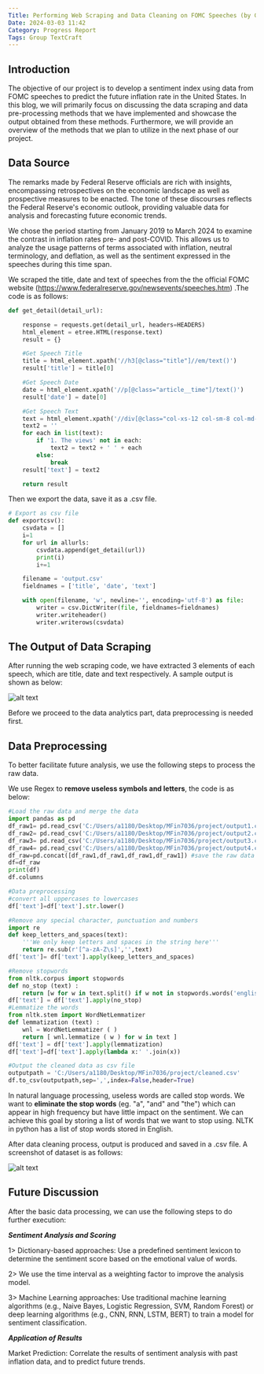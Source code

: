```yaml
---
Title: Performing Web Scraping and Data Cleaning on FOMC Speeches (by Group "TextCraft")
Date: 2024-03-03 11:42
Category: Progress Report
Tags: Group TextCraft
---
```



## Introduction

The objective of our project is to develop a sentiment index using data from FOMC speeches to predict the future inflation rate in the United States. In this blog, we will primarily focus on discussing the data scraping and data pre-processing methods that we have implemented and showcase the output obtained from these methods. Furthermore, we will provide an overview of the methods that we plan to utilize in the next phase of our project.

## Data Source

The remarks made by Federal Reserve officials are rich with insights, encompassing retrospectives on the economic landscape as well as prospective measures to be enacted. The tone of these discourses reflects the Federal Reserve's economic outlook, providing valuable data for analysis and forecasting future economic trends.

We chose the period starting from January 2019 to March 2024 to examine the contrast in inflation rates pre- and post-COVID. This allows us to analyze the usage patterns of terms associated with inflation, neutral terminology, and deflation, as well as the sentiment expressed in the speeches during this time span.

We scraped the title, date and text of speeches from the the official FOMC website (https://www.federalreserve.gov/newsevents/speeches.htm) .The code is as follows:

```python
def get_detail(detail_url):

	response = requests.get(detail_url, headers=HEADERS)
	html_element = etree.HTML(response.text)
	result = {}

	#Get Speech Title
	title = html_element.xpath('//h3[@class="title"]//em/text()')
	result['title'] = title[0]

	#Get Speech Date
	date = html_element.xpath('//p[@class="article__time"]/text()')
	result['date'] = date[0]

    #Get Speech Text
	text = html_element.xpath('//div[@class="col-xs-12 col-sm-8 col-md-8"]//p/text()')
	text2 = ''
	for each in list(text):
		if '1. The views' not in each:
			text2 = text2 + ' ' + each
		else:
			break
	result['text'] = text2

	return result
```

Then we export the data, save it as a .csv file.

```python
# Export as csv file
def exportcsv():
	csvdata = []
	i=1
	for url in allurls:
		csvdata.append(get_detail(url))
		print(i)
		i+=1

	filename = 'output.csv'
	fieldnames = ['title', 'date', 'text']

	with open(filename, 'w', newline='', encoding='utf-8') as file:
		writer = csv.DictWriter(file, fieldnames=fieldnames)
		writer.writeheader()
		writer.writerows(csvdata)
```

## The Output of Data Scraping

After running the web scraping code, we have extracted 3 elements of each speech, which are title, date and text respectively. A sample output is shown as below:

![alt text]({static}/images/TextCraft_01_FOMC_speechtext_sample.jpg)

Before we proceed to the data analytics part, data preprocessing is needed first.

## Data Preprocessing

To better facilitate future analysis, we use the following steps to process the raw data.

We use Regex to **remove useless symbols and letters**, the code is as below:

```python
#Load the raw data and merge the data
import pandas as pd
df_raw1= pd.read_csv('C:/Users/a1180/Desktop/MFin7036/project/output1.csv')
df_raw2= pd.read_csv('C:/Users/a1180/Desktop/MFin7036/project/output2.csv')
df_raw3= pd.read_csv('C:/Users/a1180/Desktop/MFin7036/project/output3.csv')
df_raw4= pd.read_csv('C:/Users/a1180/Desktop/MFin7036/project/output4.csv')
df_raw=pd.concat([df_raw1,df_raw1,df_raw1,df_raw1]) #save the raw data
df=df_raw
print(df)
df.columns

#Data preprocessing
#convert all uppercases to lowercases
df['text']=df['text'].str.lower()

#Remove any special character, punctuation and numbers
import re
def keep_letters_and_spaces(text):
    '''We only keep letters and spaces in the string here'''
    return re.sub(r'[^a-zA-Z\s]','',text)   
df['text']= df['text'].apply(keep_letters_and_spaces)

#Remove stopwords
from nltk.corpus import stopwords
def no_stop (text) :
    return [w for w in text.split() if w not in stopwords.words('english')]
df['text'] = df['text'].apply(no_stop)
#Lemmatize the words
from nltk.stem import WordNetLemmatizer
def lemmatization (text) :
    wnl = WordNetLemmatizer ( )
    return [ wnl.lemmatize ( w ) for w in text ]
df['text'] = df['text'].apply(lemmatization)
df['text']=df['text'].apply(lambda x:' '.join(x))

#Output the cleaned data as csv file
outputpath = 'C:/Users/a1180/Desktop/MFin7036/project/cleaned.csv'
df.to_csv(outputpath,sep=',',index=False,header=True)
```

In natural language processing, useless words are called stop words. We want to **eliminate the stop words** (eg. "a", "and" and "the") which can appear in high frequency but have little impact on the sentiment.
We can achieve this goal by storing a list of words that we want to stop using. NLTK in python has a list of stop words stored in English.

After data cleaning process, output is produced and saved in a .csv file. A screenshot of dataset is as follows:

![alt text]({static}/images/TextCraft_01_FOMC_sample_excel.jpg)

## Future Discussion

After the basic data processing, we can use the following steps to do further execution:

***Sentiment Analysis and Scoring***

1> Dictionary-based approaches: Use a predefined sentiment lexicon to determine the sentiment score based on the emotional value of words.

2> We use the time interval as a weighting factor to improve the analysis model.

3> Machine Learning approaches: Use traditional machine learning algorithms (e.g., Naive Bayes, Logistic Regression, SVM, Random Forest) or deep learning algorithms (e.g., CNN, RNN, LSTM, BERT) to train a model for sentiment classification.

***Application of Results***

Market Prediction: Correlate the results of sentiment analysis with past inflation data, and to predict future trends.










